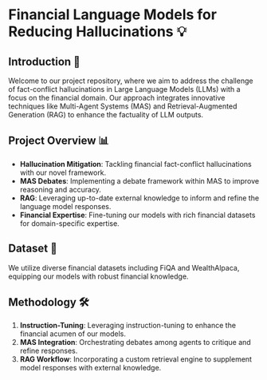 # Financial Language Models for Reducing Hallucinations 💡

## Introduction 🚀

Welcome to our project repository, where we aim to address the challenge of fact-conflict hallucinations in Large Language Models (LLMs) with a focus on the financial domain. Our approach integrates innovative techniques like Multi-Agent Systems (MAS) and Retrieval-Augmented Generation (RAG) to enhance the factuality of LLM outputs.

## Project Overview 📊

- **Hallucination Mitigation**: Tackling financial fact-conflict hallucinations with our novel framework.
- **MAS Debates**: Implementing a debate framework within MAS to improve reasoning and accuracy.
- **RAG**: Leveraging up-to-date external knowledge to inform and refine the language model responses.
- **Financial Expertise**: Fine-tuning our models with rich financial datasets for domain-specific expertise.

## Dataset 📁

We utilize diverse financial datasets including FiQA and WealthAlpaca, equipping our models with robust financial knowledge.

## Methodology 🛠️

1. **Instruction-Tuning**: Leveraging instruction-tuning to enhance the financial acumen of our models.
2. **MAS Integration**: Orchestrating debates among agents to critique and refine responses.
3. **RAG Workflow**: Incorporating a custom retrieval engine to supplement model responses with external knowledge.
